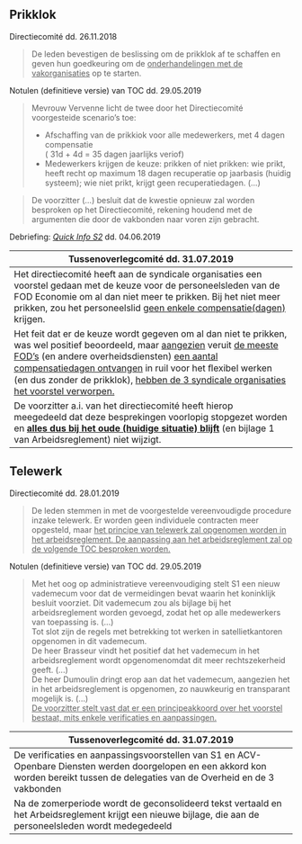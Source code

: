 <link rel="stylesheet" href="S2.css">
<link rel="stylesheet" href="foghorn2.css">

## Prikklok

Directiecomité dd. 26.11.2018

> De leden bevestigen de beslissing om de prikklok af te schaffen en geven hun goedkeuring om de <u>onderhandelingen met de vakorganisaties</u> op te starten.   

Notulen (definitieve versie) van TOC dd. 29.05.2019

> Mevrouw Vervenne licht de twee door het Directiecomité voorgesteide scenario’s toe:  
> *  Afschaffing van de prikkiok voor alle medewerkers, met 4 dagen compensatie<br>( 31d + 4d = 35 dagen jaarlijks veriof)  
> * Medewerkers krijgen de keuze: prikken of niet prikken: wie prikt, heeft recht op maximum 18 dagen recuperatie op jaarbasis (huidig systeem); wie niet prikt, krijgt geen recuperatiedagen. (...)  

> De voorzitter (...) besluit dat de kwestie opnieuw zal worden besproken op het Directiecomité, rekening houdend met de argumenten die door de vakbonden naar voren zijn gebracht.


Debriefing: [*Quick Info S2*](https://newdevprojects.github.io/publicinfo/S2/20190604_TOC.html) dd. 04.06.2019


| Tussenoverlegcomité dd. 31.07.2019 |
| --- |
| Het directiecomité heeft aan de syndicale organisaties een voorstel gedaan met de keuze voor de personeelsleden van de FOD Economie om al dan niet meer te prikken. Bij het niet meer prikken, zou het personeelslid <u>geen enkele compensatie(dagen)</u> krijgen. |
| Het feit dat er de keuze wordt gegeven om al dan niet te prikken, was wel positief beoordeeld, maar <u>aangezien</u> veruit <u>de meeste FOD’s</u> (en andere overheidsdiensten) <u>een aantal compensatiedagen ontvangen</u> in ruil voor het ﬂexibel werken (en dus zonder de prikklok), <u>hebben de 3 syndicale organisaties het voorstel verworpen.</u> |
| De voorzitter a.i. van het directiecomité heeft  hierop meegedeeld dat deze besprekingen voorlopig stopgezet worden en <u><b>alles dus bij het oude (huidige situatie) blijft</b></u> (en bijlage 1 van Arbeidsreglement) niet wijzigt. |


## Telewerk

Directiecomité dd. 28.01.2019

> De leden stemmen in met de voorgestelde vereenvoudigde procedure inzake telewerk. Er worden geen individuele contracten meer opgesteld, maar <u>het principe van telewerk zal opgenomen worden in het arbeidsreglement. De aanpassing aan het arbeidsreglement zal op de volgende TOC besproken worden.</u>  


Notulen (definitieve versie) van TOC dd. 29.05.2019

> Met het oog op administratieve vereenvoudiging stelt S1 een nieuw vademecum voor dat de vermeidingen bevat waarin het koninklijk besluit voorziet. Dit vademecum zou als bijlage bij het arbeidsreglement worden gevoegd, zodat het op alle medewerkers van toepassing is. (...)  
> Tot slot zijn de regels met betrekking tot werken in satellietkantoren opgenomen in dit vademecum.  
> De heer Brasseur vindt het positief dat het vademecum in het arbeidsreglement wordt opgenomenomdat dit meer rechtszekerheid geeft. (...)  
> De heer Dumoulin dringt erop aan dat het vademecum, aangezien het in het arbeidsreglement is opgenomen, zo nauwkeurig en transparant mogelijk is.  (...)  
> <u>De voorzitter stelt vast dat er een principeakkoord over het voorstel bestaat, mits enkele verificaties en aanpassingen.</u>

| Tussenoverlegcomité dd. 31.07.2019 |
| --- |
| De verificaties en aanpassingsvoorstellen van S1 en ACV-Openbare Diensten werden doorgelopen en een akkord kon worden bereikt tussen de delegaties van de Overheid en de 3 vakbonden |
| Na de zomerperiode wordt de geconsolideerd tekst vertaald en het Arbeidsreglement krijgt een nieuwe bijlage, die aan de personeelsleden wordt medegedeeld |
